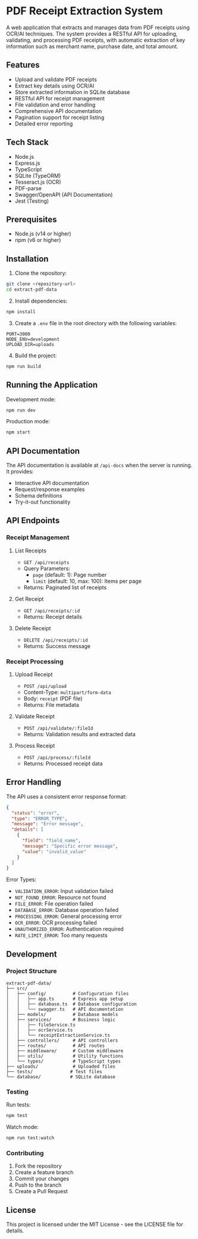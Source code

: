 # PDF Receipt Extraction System

A web application that extracts and manages data from PDF receipts using OCR/AI techniques. The system provides a RESTful API for uploading, validating, and processing PDF receipts, with automatic extraction of key information such as merchant name, purchase date, and total amount.

## Features

- Upload and validate PDF receipts
- Extract key details using OCR/AI
- Store extracted information in SQLite database
- RESTful API for receipt management
- File validation and error handling
- Comprehensive API documentation
- Pagination support for receipt listing
- Detailed error reporting

## Tech Stack

- Node.js
- Express.js
- TypeScript
- SQLite (TypeORM)
- Tesseract.js (OCR)
- PDF-parse
- Swagger/OpenAPI (API Documentation)
- Jest (Testing)

## Prerequisites

- Node.js (v14 or higher)
- npm (v6 or higher)

## Installation

1. Clone the repository:
```bash
git clone <repository-url>
cd extract-pdf-data
```

2. Install dependencies:
```bash
npm install
```

3. Create a `.env` file in the root directory with the following variables:
```env
PORT=3000
NODE_ENV=development
UPLOAD_DIR=uploads
```

4. Build the project:
```bash
npm run build
```

## Running the Application

Development mode:
```bash
npm run dev
```

Production mode:
```bash
npm start
```

## API Documentation

The API documentation is available at `/api-docs` when the server is running. It provides:
- Interactive API documentation
- Request/response examples
- Schema definitions
- Try-it-out functionality

## API Endpoints

### Receipt Management

1. List Receipts
   - `GET /api/receipts`
   - Query Parameters:
     - `page` (default: 1): Page number
     - `limit` (default: 10, max: 100): Items per page
   - Returns: Paginated list of receipts

2. Get Receipt
   - `GET /api/receipts/:id`
   - Returns: Receipt details

3. Delete Receipt
   - `DELETE /api/receipts/:id`
   - Returns: Success message

### Receipt Processing

1. Upload Receipt
   - `POST /api/upload`
   - Content-Type: `multipart/form-data`
   - Body: `receipt` (PDF file)
   - Returns: File metadata

2. Validate Receipt
   - `POST /api/validate/:fileId`
   - Returns: Validation results and extracted data

3. Process Receipt
   - `POST /api/process/:fileId`
   - Returns: Processed receipt data

## Error Handling

The API uses a consistent error response format:

```json
{
  "status": "error",
  "type": "ERROR_TYPE",
  "message": "Error message",
  "details": [
    {
      "field": "field_name",
      "message": "Specific error message",
      "value": "invalid_value"
    }
  ]
}
```

Error Types:
- `VALIDATION_ERROR`: Input validation failed
- `NOT_FOUND_ERROR`: Resource not found
- `FILE_ERROR`: File operation failed
- `DATABASE_ERROR`: Database operation failed
- `PROCESSING_ERROR`: General processing error
- `OCR_ERROR`: OCR processing failed
- `UNAUTHORIZED_ERROR`: Authentication required
- `RATE_LIMIT_ERROR`: Too many requests

## Development

### Project Structure

```
extract-pdf-data/
├── src/
│   ├── config/          # Configuration files
│   │   ├── app.ts       # Express app setup
│   │   ├── database.ts  # Database configuration
│   │   └── swagger.ts   # API documentation
│   ├── models/          # Database models
│   ├── services/        # Business logic
│   │   ├── fileService.ts
│   │   ├── ocrService.ts
│   │   └── receiptExtractionService.ts
│   ├── controllers/     # API controllers
│   ├── routes/          # API routes
│   ├── middleware/      # Custom middleware
│   ├── utils/           # Utility functions
│   └── types/           # TypeScript types
├── uploads/             # Uploaded files
├── tests/              # Test files
└── database/           # SQLite database
```

### Testing

Run tests:
```bash
npm test
```

Watch mode:
```bash
npm run test:watch
```

### Contributing

1. Fork the repository
2. Create a feature branch
3. Commit your changes
4. Push to the branch
5. Create a Pull Request

## License

This project is licensed under the MIT License - see the LICENSE file for details. 